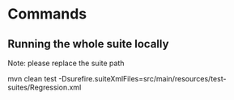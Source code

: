 # Commands
## Running the whole suite locally

Note: please replace the suite path


mvn clean test -Dsurefire.suiteXmlFiles=src/main/resources/test-suites/Regression.xml
